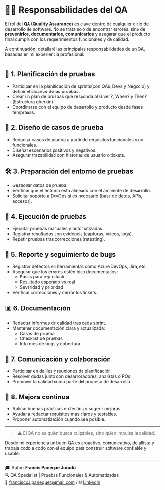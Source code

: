 # 🧑‍💻 Responsabilidades del QA

El rol del **QA (Quality Assurance)** es clave dentro de cualquier ciclo de desarrollo de software. No se trata solo de encontrar errores, sino de **prevenirlos, documentarlos, comunicarlos** y asegurar que el producto final cumpla con los requerimientos funcionales y de calidad.

A continuación, detallaré las principales responsabilidades de un QA, basadas en mi experiencia profesional:

---

## 🧩 1. Planificación de pruebas

- Participar en la planificación de sprints(con QAs, Devs y Negocio) y definir el alcance de las pruebas.
- Crear un plan de pruebas que responda al Given?, When? y Then? (Estructura gherkin)
- Coordinarse con el equipo de desarrollo y producto desde fases tempranas.

## 📄 2. Diseño de casos de prueba

- Redactar casos de prueba a partir de requisitos funcionales y no funcionales.
- Diseñar escenarios positivos y negativos.
- Asegurar trazabilidad con historias de usuario o tickets.

## 🛠️ 3. Preparación del entorno de pruebas

- Gestionar datos de prueba.
- Verificar que el entorno está alineado con el ambiente de desarrollo.
- Solicitar soporte a DevOps si es necesario (base de datos, APIs, accesos).

## 🧪 4. Ejecución de pruebas

- Ejecutar pruebas manuales y automatizadas.
- Registrar resultados con evidencia (capturas, vídeos, logs).
- Repetir pruebas tras correcciones (retesting).

## 🐞 5. Reporte y seguimiento de bugs

- Registrar defectos en herramientas como Azure DevOps, Jira, etc.
- Asegurar que los errores estén bien documentados:
  - Pasos para reproducir
  - Resultado esperado vs real
  - Severidad y prioridad
- Verificar correcciones y cerrar los tickets.

## 📊 6. Documentación

- Redactar informes de calidad tras cada sprint.
- Mantener documentación clara y actualizada:
  - Casos de prueba
  - Checklist de pruebas
  - Informes de bugs y cobertura

## 🤝 7. Comunicación y colaboración

- Participar en dailies y reuniones de planificación.
- Resolver dudas junto con desarrolladores, analistas o POs.
- Promover la calidad como parte del proceso de desarrollo.

## 🔄 8. Mejora continua

- Aplicar buenas prácticas en testing y sugerir mejoras.
- Ayudar a redactar requisitos más claros y testables.
- Proponer automatización cuando sea posible.

---

> ⚠️ El QA no es quien busca culpables, sino quien impulsa la calidad.

Desde mi experiencia un buen QA es proactivo, comunicativo, detallista y trabaja codo a codo con el equipo para construir software confiable y usable.

---

🎓 Autor: **Francis Paneque Jurado**  
🔍 QA Specialist | Pruebas Funcionales & Automatizadas  
📧 francisco.j.paneque@gmail.com / 🌐 [LinkedIn](https://www.linkedin.com/in/francis-paneque-21092a252/)
